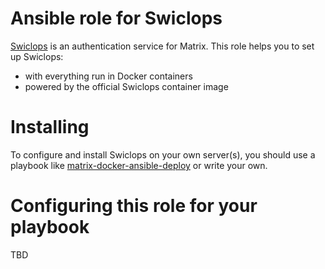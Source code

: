 # Ansible role for Swiclops

[Swiclops](https://gitlab.futo.org/cvwright/swiclops) is an authentication service for Matrix.
This role helps you to set up Swiclops:

* with everything run in Docker containers
* powered by the official Swiclops container image

# Installing

To configure and install Swiclops on your own server(s), you should use a playbook like [matrix-docker-ansible-deploy](https://github.com/spantaleev/matrix-docker-ansible-deploy)
or write your own.

# Configuring this role for your playbook

TBD
